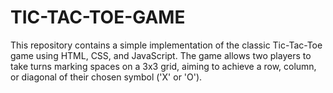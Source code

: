 # TIC-TAC-TOE-GAME
This repository contains a simple implementation of the classic Tic-Tac-Toe game using HTML, CSS, and JavaScript. The game allows two players to take turns marking spaces on a 3x3 grid, aiming to achieve a row, column, or diagonal of their chosen symbol ('X' or 'O'). 
